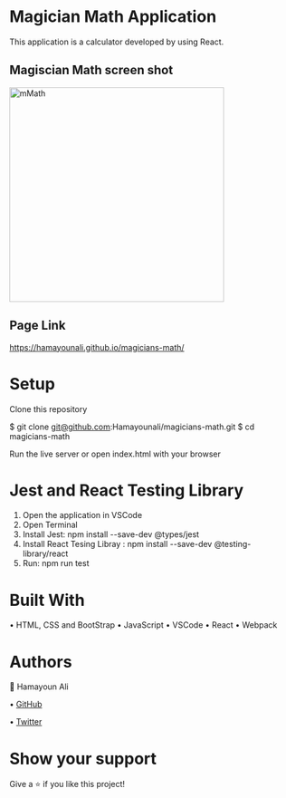 # Magician Math Application 
This application is a calculator developed by using React. 

## Magiscian Math screen shot
<img width="379" alt="mMath" src="https://user-images.githubusercontent.com/22744775/184135427-f12af43f-9328-429c-a111-0f262e142cd4.PNG">

## Page Link 
https://hamayounali.github.io/magicians-math/

# Setup
Clone this repository

$ git clone git@github.com:Hamayounali/magicians-math.git
$ cd magicians-math

Run the live server or open index.html with your browser

# Jest and React Testing Library 
1. Open the application in VSCode
2. Open Terminal 
3. Install Jest: npm install --save-dev @types/jest
4. Install React Tesing Libray : npm install --save-dev @testing-library/react
5. Run: npm run test 


# Built With

• HTML, CSS and BootStrap
• JavaScript
• VSCode
• React
• Webpack


# Authors
👤 Hamayoun Ali

• [GitHub](https://github.com/Hamayounali)

• [Twitter](https://twitter.com/hamayounAli6)


# Show your support
Give a ⭐️ if you like this project!

